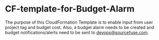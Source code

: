 # CF-template-for-Budget-Alarm
The purpose of this CloudFormation Template is to enable input from user project tag and budget cost. Also, a budget alarm needs to be created and budget notifications/alerts need to be sent to devops@sourcefuse.com.
